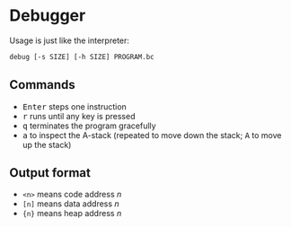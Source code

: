 # Debugger

Usage is just like the interpreter:

```sh
debug [-s SIZE] [-h SIZE] PROGRAM.bc
```

## Commands

- <kbd>Enter</kbd> steps one instruction
- <kbd>r</kbd> runs until any key is pressed
- <kbd>q</kbd> terminates the program gracefully
- <kbd>a</kbd> to inspect the A-stack (repeated to move down the stack;
  <kbd>A</kbd> to move up the stack)

## Output format

- `<n>` means code address *n*
- `[n]` means data address *n*
- `{n}` means heap address *n*
